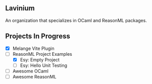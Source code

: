 ## Lavinium
An organization that specializes in OCaml and ReasonML packages. 

## Projects In Progress
- [x] Melange Vite Plugin
- [ ] ReasonML Project Examples
  - [x] Esy: Empty Project
  - [ ] Esy: Hello Unit Testing
- [ ] Awesome OCaml
- [ ] Awesome ReasonML
